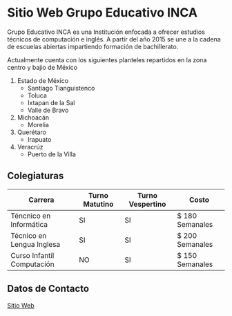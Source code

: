 # Sitio Web Grupo Educativo INCA

Grupo Educativo INCA es una Institución enfocada a ofrecer estudios técnicos de computación e inglés. A partir del año 2015 se une a la cadena de escuelas abiertas impartiendo formación de bachillerato.

Actualmente cuenta con los siguientes planteles repartidos en la zona centro y bajio de México

1. Estado de México
	* Santiago Tianguistenco
	* Toluca
	* Ixtapan de la Sal
	* Valle de Bravo
2. Michoacán
	* Morelia
3. Querétaro
	* Irapuato
4. Veracrúz
	* Puerto de la Villa

## Colegiaturas

Carrera | Turno Matutino | Turno Vespertino | Costo 
------- | -------------- | ---------------- | -----
Téncnico en Informática | SI | SI | $ 180 Semanales
Técnico en Lengua Inglesa | SI | SI | $ 200 Semanales
Curso Infantíl Computación | NO | SI | $ 150 Semanales

## Datos de Contacto

[Sitio Web](http://inca.edu.mx/test/)


